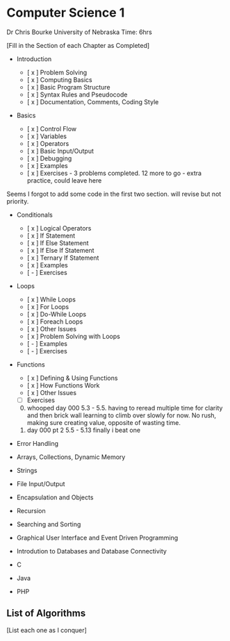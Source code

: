 # Computer Science 1
Dr Chris Bourke
University of Nebraska
Time: 6hrs

<!-- 

# Chapter
# Section 
## SubSection
### Topic
- Key information to remember || some old places may use * ..content

-- each subsection should be its own jupyter box with containing subtopics

-->

[Fill in the Section of each Chapter as Completed]
<!-- Each Chapter should be one Big Notebook each -->
- Introduction
    - [ x ] Problem Solving
    - [ x ] Computing Basics
    - [ x ] Basic Program Structure
    - [ x ] Syntax Rules and Pseudocode
    - [ x ] Documentation, Comments, Coding Style
    
- Basics
    - [ x ] Control Flow
    - [ x ] Variables
    - [ x ] Operators
    - [ x ] Basic Input/Output
    - [ x ] Debugging
    - [ x ] Examples 
    - [ x ] Exercises
            - 3 problems completed. 12 more to go
            - extra practice, could leave here

Seems I forgot to add some code in the first two section. 
will revise but not priority.

- Conditionals
    - [ x ] Logical Operators
    - [ x ] If Statement
    - [ x ] If Else Statement
    - [ x ] If Else If Statement
    - [ x ] Ternary If Statement
    - [ x ] Examples
    - [ - ] Exercises
    
- Loops
    - [ x ] While Loops
    - [ x ] For Loops
    - [ x ] Do-While Loops
    - [ x ] Foreach Loops
    - [ x ] Other Issues
    - [ x ] Problem Solving with Loops
    - [ - ] Examples
    - [ - ] Exercises
    <!-- why 34 exercies? -->
    <!-- definetely need more coding exercises but not from this book right now. reading is tremendous enough -->

- Functions
    - [ x ] Defining & Using Functions
    - [ x ] How Functions Work
    - [ x ] Other Issues
    - [  ] Exercises
    0. whooped day 000 5.3 - 5.5. having to reread multiple time for clarity and then brick wall learning to climb over slowly for now. No rush, making sure creating value, opposite of wasting time.
    1. day 000 pt 2 5.5 - 5.13 finally i beat one



- Error Handling
- Arrays, Collections, Dynamic Memory
- Strings
- File Input/Output
- Encapsulation and Objects
- Recursion
- Searching and Sorting
- Graphical User Interface and Event Driven Programming
- Introdution to Databases and Database Connectivity

- C
- Java
- PHP

## List of Algorithms

[List each one as I conquer]
